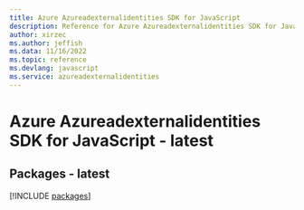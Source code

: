 ```yaml
---
title: Azure Azureadexternalidentities SDK for JavaScript
description: Reference for Azure Azureadexternalidentities SDK for JavaScript
author: xirzec
ms.author: jeffish
ms.data: 11/16/2022
ms.topic: reference
ms.devlang: javascript
ms.service: azureadexternalidentities
---
```

# Azure Azureadexternalidentities SDK for JavaScript - latest
## Packages - latest
[!INCLUDE [packages](azureadexternalidentities-index.md)]